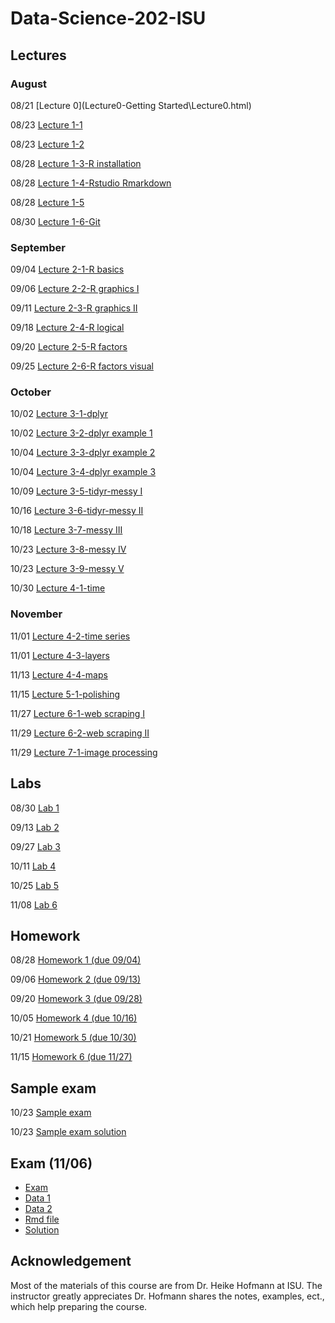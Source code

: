 # Data-Science-202-ISU
<!--- Data Science 202 course at Iowa State University, Fall 2018. --->

## Lectures

### August

08/21 [Lecture 0](Lecture0-Getting Started\Lecture0.html)

08/23 [Lecture 1-1](Lecture1_collaborative-environment\01b_favorite-topics.html)

08/23 [Lecture 1-2](Lecture1_collaborative-environment\01_test-case.html)

08/28 [Lecture 1-3-R installation](Lecture1_collaborative-environment\R-installation.html)

08/28 [Lecture 1-4-Rstudio Rmarkdown](Lecture1_collaborative-environment\03_rmarkdown.html)

08/28 [Lecture 1-5](Lecture1_collaborative-environment\02_test-case-solution.html)

08/30 [Lecture 1-6-Git](Lecture1_collaborative-environment\04_git.html)

### September

09/04 [Lecture 2-1-R basics](Lecture2-R-basics\01_r-basics.html)

09/06 [Lecture 2-2-R graphics I](Lecture2-R-basics\02_r-graphics.html)

09/11 [Lecture 2-3-R graphics II](Lecture2-R-basics\03_r-graphics.html)

09/18 [Lecture 2-4-R logical](Lecture2-R-basics\04_logical.html)

09/20 [Lecture 2-5-R factors](Lecture2-R-basics\05_factors.html)

09/25 [Lecture 2-6-R factors visual](Lecture2-R-basics\06_vis-factor.html)

### October

10/02 [Lecture 3-1-dplyr](03_tidyverse\01_dplyr.html)

10/02 [Lecture 3-2-dplyr example 1](03_tidyverse\02_dplyr-examples.html)

10/04 [Lecture 3-3-dplyr example 2](03_tidyverse\03_dplyr-examples.html)

10/04 [Lecture 3-4-dplyr example 3](03_tidyverse\04_dplyr-examples.html)

10/09 [Lecture 3-5-tidyr-messy I](03_tidyverse\05_tidyr.html)

10/16 [Lecture 3-6-tidyr-messy II](03_tidyverse\06_tidyr.html)

10/18 [Lecture 3-7-messy III](03_tidyverse\07-messy-3.html)

10/23 [Lecture 3-8-messy IV](03_tidyverse\08-messy-4.html)

10/23 [Lecture 3-9-messy V](03_tidyverse\09_missing-values.html)

10/30 [Lecture 4-1-time](04_date-time-space\01_date-and-time.html)

### November

11/01 [Lecture 4-2-time series](04_date-time-space\02_time-series.html)

11/01 [Lecture 4-3-layers](04_date-time-space\03_layers.html)

11/13 [Lecture 4-4-maps](04_date-time-space\04_maps.html)

11/15 [Lecture 5-1-polishing](05_plot-elements\01_polishing-plots.html)

11/27 [Lecture 6-1-web scraping I](06_web-scraping\01_rvest.html)

11/29 [Lecture 6-2-web scraping II](06_web-scraping\02_purrr.html)

11/29 [Lecture 7-1-image processing](07_plant-imaging\01_images.html)

## Labs

08/30 [Lab 1](Lab\lab01.html)

09/13 [Lab 2](Lab\lab02.html)

09/27 [Lab 3](Lab\lab03.html)

10/11 [Lab 4](Lab\lab04.html)

10/25 [Lab 5](Lab\lab05.html)

11/08 [Lab 6](Lab\lab06.html)

## Homework

08/28 [Homework 1 (due 09/04)](Homework\homework01.html)

09/06 [Homework 2 (due 09/13)](Homework\homework02.html)

09/20 [Homework 3 (due 09/28)](Homework\homework03.html)

10/05 [Homework 4 (due 10/16)](Homework\homework04.html)

10/21 [Homework 5 (due 10/30)](Homework\homework05.html)

11/15 [Homework 6 (due 11/27)](Homework\homework06.html)

## Sample exam

10/23 [Sample exam](exams\exam-sample.html)

10/23 [Sample exam solution](exams\exam-sample-solution.html)

## Exam (11/06)

- [Exam](exams\Exam-2018.html)
- [Data 1](exams\Iowa_Liquor_Stores.csv)
- [Data 2](exams\Story_County_Liquor_Sales_New.csv)
- [Rmd file](exams\Exam-2018.Rmd)
- [Solution](exams\Exam-2018-Solution.html)

## Acknowledgement
Most of the materials of this course are from Dr. Heike Hofmann at ISU. The instructor greatly appreciates Dr. Hofmann shares the notes, examples, ect., which help preparing the course. 
